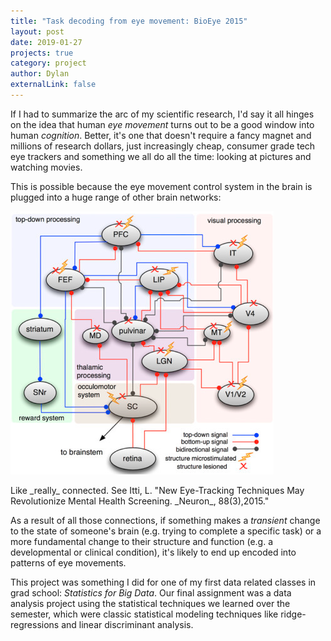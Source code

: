 ```yaml
---
title: "Task decoding from eye movement: BioEye 2015"
layout: post
date: 2019-01-27
projects: true
category: project
author: Dylan
externalLink: false
---
```


If I had to summarize the arc of my scientific research, I'd say it all hinges on the idea that human _eye movement_ turns out to be a good window into human _cognition_. Better, it's one that doesn't require a fancy magnet and millions of research dollars, just increasingly cheap, consumer grade tech eye trackers and something we all do all the time: looking at pictures and watching movies.

This is possible because the eye movement control system in the brain is plugged into a huge range of other brain networks:

![itti_connection](https://github.com/Hamcastle/Hamcastle.github.io/blob/master/assets/images/itti_connection.png)
<figcaption class="caption">Like _really_ connected. See Itti, L. "New Eye-Tracking Techniques May Revolutionize Mental Health Screening. _Neuron_, 88(3),2015."</figcaption>

As a result of all those connections, if something makes a _transient_ change to the state of someone's brain (e.g. trying to complete a specific task) or a more fundamental change to their structure and function (e.g. a developmental or clinical condition), it's likely to end up encoded into patterns of eye movements.

This project was something I did for one of my first data related classes in grad school: _Statistics for Big Data_. Our final assignment was a data analysis project using the statistical techniques we learned over the semester, which were classic statistical modeling techniques like ridge-regressions and linear discriminant analysis.

